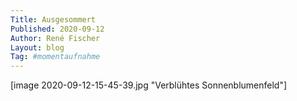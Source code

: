 ```yaml
---
Title: Ausgesommert
Published: 2020-09-12
Author: René Fischer
Layout: blog
Tag: #momentaufnahme
---
```


[image 2020-09-12-15-45-39.jpg "Verblühtes Sonnenblumenfeld"]

